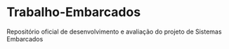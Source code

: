 # Trabalho-Embarcados
Repositório oficial de desenvolvimento e avaliação do projeto de Sistemas Embarcados
